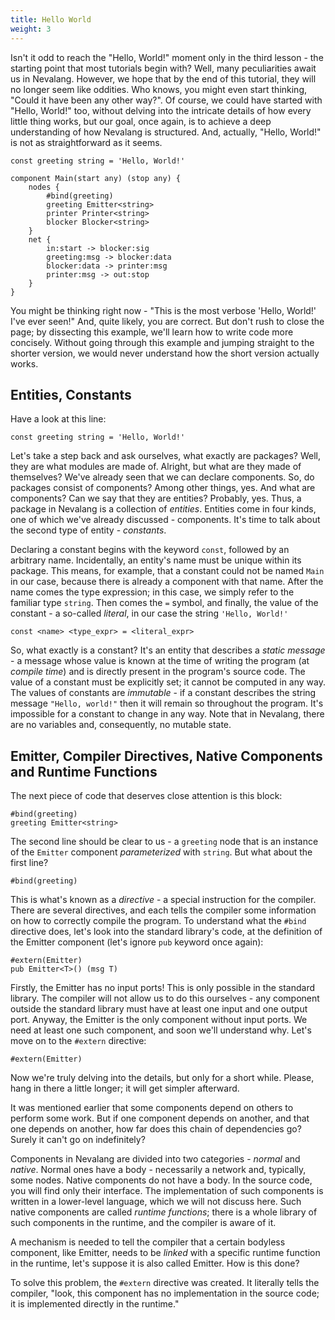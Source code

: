 ```yaml
---
title: Hello World
weight: 3
---
```


Isn't it odd to reach the "Hello, World!" moment only in the third lesson - the starting point that most tutorials begin with? Well, many peculiarities await us in Nevalang. However, we hope that by the end of this tutorial, they will no longer seem like oddities. Who knows, you might even start thinking, "Could it have been any other way?". Of course, we could have started with "Hello, World!" too, without delving into the intricate details of how every little thing works, but our goal, once again, is to achieve a deep understanding of how Nevalang is structured. And, actually, "Hello, World!" is not as straightforward as it seems.

```neva
const greeting string = 'Hello, World!'

component Main(start any) (stop any) {
	nodes {
		#bind(greeting)
		greeting Emitter<string>
		printer Printer<string>
		blocker Blocker<string>
	}
	net {
		in:start -> blocker:sig
		greeting:msg -> blocker:data
		blocker:data -> printer:msg
		printer:msg -> out:stop
	}
}
```

You might be thinking right now - "This is the most verbose 'Hello, World!' I've ever seen!" And, quite likely, you are correct. But don't rush to close the page; by dissecting this example, we'll learn how to write code more concisely. Without going through this example and jumping straight to the shorter version, we would never understand how the short version actually works.

## Entities, Constants

Have a look at this line:

```neva
const greeting string = 'Hello, World!'
```

Let's take a step back and ask ourselves, what exactly are packages? Well, they are what modules are made of. Alright, but what are they made of themselves? We've already seen that we can declare components. So, do packages consist of components? Among other things, yes. And what are components? Can we say that they are entities? Probably, yes. Thus, a package in Nevalang is a collection of _entities_. Entities come in four kinds, one of which we've already discussed - components. It's time to talk about the second type of entity - _constants_.

Declaring a constant begins with the keyword `const`, followed by an arbitrary name. Incidentally, an entity's name must be unique within its package. This means, for example, that a constant could not be named `Main` in our case, because there is already a component with that name. After the name comes the type expression; in this case, we simply refer to the familiar type `string`. Then comes the `=` symbol, and finally, the value of the constant - a so-called _literal_, in our case the string `'Hello, World!'`

```
const <name> <type_expr> = <literal_expr>
```

So, what exactly is a constant? It's an entity that describes a _static message_ - a message whose value is known at the time of writing the program (at _compile time_) and is directly present in the program's source code. The value of a constant must be explicitly set; it cannot be computed in any way. The values of constants are _immutable_ - if a constant describes the string message `"Hello, world!"` then it will remain so throughout the program. It's impossible for a constant to change in any way. Note that in Nevalang, there are no variables and, consequently, no mutable state.

## Emitter, Compiler Directives, Native Components and Runtime Functions

The next piece of code that deserves close attention is this block:

```neva
#bind(greeting)
greeting Emitter<string>
```

The second line should be clear to us - a `greeting` node that is an instance of the `Emitter` component _parameterized_ with `string`. But what about the first line?

```
#bind(greeting)
```

This is what's known as a _directive_ - a special instruction for the compiler. There are several directives, and each tells the compiler some information on how to correctly compile the program. To understand what the `#bind` directive does, let's look into the standard library's code, at the definition of the Emitter component (let's ignore `pub` keyword once again):

```
#extern(Emitter)
pub Emitter<T>() (msg T)
```

Firstly, the Emitter has no input ports! This is only possible in the standard library. The compiler will not allow us to do this ourselves - any component outside the standard library must have at least one input and one output port. Anyway, the Emitter is the only component without input ports. We need at least one such component, and soon we'll understand why. Let's move on to the `#extern` directive:

```neva
#extern(Emitter)
```

Now we're truly delving into the details, but only for a short while. Please, hang in there a little longer; it will get simpler afterward.

It was mentioned earlier that some components depend on others to perform some work. But if one component depends on another, and that one depends on another, how far does this chain of dependencies go? Surely it can't go on indefinitely?

Components in Nevalang are divided into two categories - _normal_ and _native_. Normal ones have a body - necessarily a network and, typically, some nodes. Native components do not have a body. In the source code, you will find only their interface. The implementation of such components is written in a lower-level language, which we will not discuss here. Such native components are called _runtime functions_; there is a whole library of such components in the runtime, and the compiler is aware of it.

A mechanism is needed to tell the compiler that a certain bodyless component, like Emitter, needs to be _linked_ with a specific runtime function in the runtime, let's suppose it is also called Emitter. How is this done?

To solve this problem, the `#extern` directive was created. It literally tells the compiler, "look, this component has no implementation in the source code; it is implemented directly in the runtime."
